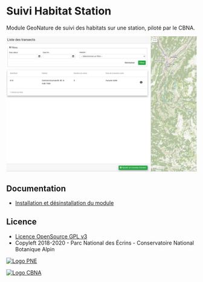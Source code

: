 # Suivi Habitat Station

Module GeoNature de suivi des habitats sur une station, piloté par le CBNA.

![SHT module](docs/img/main_screen_shs.png)

## Documentation

- [Installation et désinstallation du module](./docs/install.md)

## Licence

* [Licence OpenSource GPL v3](./LICENSE.txt)
* Copyleft 2018-2020 - Parc National des Écrins - Conservatoire National Botanique Alpin

[![Logo PNE](http://geonature.fr/img/logo-pne.jpg)](http://www.ecrins-parcnational.fr)

[![Logo CBNA](http://www.cbn-alpin.fr/images/stories/habillage/logo-cbna.jpg)](http://www.cbn-alpin.fr)
